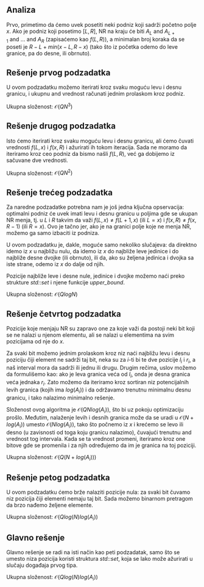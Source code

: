 ﻿## Analiza
Prvo, primetimo da ćemo uvek posetiti neki podniz koji sadrži početno polje $x$. Ako je podniz koji posetimo $[L, R]$, NR na kraju će biti $A_L \ \text{and} \ A_{L+1} \ \text{and} \ \ldots{} \ \text{and} \ A_R$ (zapisaćemo kao $f(L, R)$), a minimalan broj koraka da se poseti je $R - L + min(x - L, R - x)$ (tako što iz početka odemo do leve granice, pa do desne, ili obrnuto).

## Rešenje prvog podzadatka
U ovom podzadatku možemo iterirati kroz svaku moguću levu i desnu granicu, i ukupnu $\text{and}$ vrednost računati jednim prolaskom kroz podniz.

Ukupna složenost: ${\mathcal O}(QN^3)$

## Rešenje drugog podzadatka
Isto ćemo iterirati kroz svaku moguću levu i desnu granicu, ali ćemo čuvati vrednosti $f(L, x)$ i $f(x, R)$ i ažurirati ih tokom iteracija. Sada ne moramo da iteriramo kroz ceo podniz da bismo našli $f(L, R)$, već ga dobijemo iz sačuvane dve vrednosti.
 
Ukupna složenost: ${\mathcal O}(QN^2)$

## Rešenje trećeg podzadatka
Za naredne podzadatke potrebna nam je još jedna ključna opservacija: optimalni podniz će uvek imati levu i desnu granicu u poljima gde se ukupan NR menja, tj. u $L$ i $R$ takvim da važi $f(L, x) \neq f(L + 1, x)$ (ili $L = x$) i $f(x, R) \neq f(x, R - 1)$ (ili $R = x$). Ovo je tačno jer, ako je na granici polje koje ne menja NR, možemo ga samo izbaciti iz podniza.

U ovom podzadatku je, dakle, moguće samo nekoliko slučajeva: da direktno idemo iz $x$ u najbližu nulu, da idemo iz $x$ do najbliže leve jedinice i do najbliže desne dvojke (ili obrnuto), ili da, ako su željena jedinica i dvojka sa iste strane, odemo iz $x$ do dalje od njih.

Pozicije najbliže leve i desne nule, jedinice i dvojke možemo naći preko strukture *std::set* i njene funkcije *upper_bound*.

Ukupna složenost: ${\mathcal O}(QlogN)$

## Rešenje četvrtog podzadatka
Pozicije koje menjaju NR su zapravo one za koje važi da postoji neki bit koji se ne nalazi u njenom elementu, ali se nalazi u elementima na svim pozicijama od nje do $x$.

Za svaki bit možemo jednim prolaskom kroz niz naći najbližu levu i desnu poziciju čiji element ne sadrži taj bit, neka su za $i$-ti bi te dve pozicije $l_i$ i $r_i$, a naš interval mora da sadrži ili jednu ili drugu. Drugim rečima, uslov možemo da formulišemo kao: ako je leva granica veća od $l_i$, onda je desna granica veća jednaka $r_i$.
Zato možemo da iteriramo kroz sortiran niz potencijalnih levih granica (kojih ima $log(A_i)$) i da održavamo trenutnu minimalnu desnu granicu, i tako nalazimo minimalno rešenje.

Složenost ovog algoritma je  ${\mathcal O}(QNlog(A_i))$, što bi uz pokoju optimizaciju prošlo. Međutim, nalaženje levih i desnih granica može da se uradi u ${\mathcal O}(N + log(A_i))$ umesto ${\mathcal O}(Nlog(A_i))$, tako što počnemo iz $x$ i krećemo se levo ili desno (u zavisnosti od toga koju granicu nalazimo), čuvajući trenutnu $\text{and}$ vrednost tog intervala. Kada se ta vrednost promeni, iteriramo kroz one bitove gde se promenila i za njih određujemo da im je granica na toj poziciji.

Ukupna složenost: ${\mathcal O}(Q(N + log(A_i)))$

## Rešenje petog podzadatka
U ovom podzadatku ćemo brže nalaziti pozicije nula: za svaki bit čuvamo niz pozicija čiji elementi nemaju taj bit. Sada možemo binarnom pretragom da brzo nađemo željene elemente.

Ukupna složenost: ${\mathcal O}(Qlog(N)log(A_i))$

## Glavno rešenje
Glavno rešenje se radi na isti način kao peti podzadatak, samo što se umesto niza pozicija koristi struktura *std::set*, koja se lako može ažurirati u slučaju događaja prvog tipa.

Ukupna složenost: ${\mathcal O}(Qlog(N)log(A_i))$